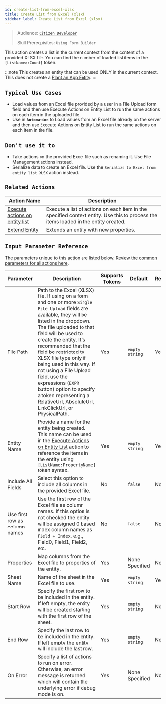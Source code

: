 ```yaml
---
id: create-list-from-excel-xlsx
title: Create List from Excel (xlsx)
sidebar_label: Create List from Excel (xlsx)
---
```


> Audience: [`Citizen Developer`](/audience.md#citizen-developers)
>
> Skill Prerequisites: `Using Form Builder`

This action creates a list in the current context from the content of a provided XLSX file. You can find the number of loaded list items in the `[ListName>:Count]` token.

:::note
This creates an entity that can be used ONLY in the current context. This does not create a [Plant an App Entity](/entities.md).
:::

## `Typical Use Cases`

- Load values from an Excel file provided by a user in a File Upload form field and then use Execute Actions on Entity List to run the same actions on each item in the uploaded file.
- Use in **`Automation`** to Load values from an Excel file already on the server and then use Execute Actions on Entity List to run the same actions on each item in the file.

## `Don't use it to`

- Take actions on the provided Excel file such as renaming it. Use File Management actions instead.
- Serialize data to create an Excel file. Use the `Serialize to Excel from entity list XLSX` action instead.

## `Related Actions`

| Action Name | Description |
| -- | -- |
| [Execute actions on entity list ](/actions/execute-actions-on-entity-list.md)   | Execute a list of actions on each item in the specified context entity. Use this to process the items loaded in the entity created. |
| [Extend Entity](/actions/extend-entity.md)   | Extends an entity with new properties. |

## `Input Parameter Reference`

The parameters unique to this action are listed below. [Review the common parameters for all actions here](/actions/common-parameters.md).

| Parameter| Description| Supports Tokens | Default| Required |
| -- | -- | -- | -- | -- |
| File Path | Path to the Excel (XLSX) file. If using on a form and one or more `Single File Upload` fields are available, they will be listed in the dropdown. The file uploaded to that field will be used to create the entity. It's recommended that the field be restricted to XLSX file type only if being used in this way. If not using a File Upload field, use the expressions (`EXPR` button) option to specify a token representing a RelativeUrl, AbsoluteUrl, LinkClickUrl, or PhysicalPath. | Yes | `empty string` | Yes |
| Entity Name | Provide a name for the entity being created. This name can be used in the [Execute Actions on Entity List](/actions/execute-actions-on-entity-list.md) action to reference the items in the entity using `[ListName:PropertyName]` token syntax. | Yes | `empty string` | Yes |
| Include All Fields | Select this option to include all columns in the provided Excel file. | No | `false` | No |
| Use first row as column names | Use the first row of the Excel file as column names. If this option is not checked the entity will be assigned 0 based index column names as `Field + Index`. e.g., Field0, Field1, Field2, etc. | No | `false` | No |
| Properties | Map columns from the Excel file to properties of the entity. | Yes | None Specified | No |
| Sheet Name | Name of the sheet in the Excel file to use. | Yes | `empty string` | Yes |
| Start Row | Specify the first row to be included in the entity. If left empty, the entity will be created starting with the first row of the sheet. | Yes | `empty string` | No |
| End Row | Specify the last row to be included in the entity. If left empty the entity will include the last row. | Yes | `empty string` | No |
| On Error | Specify a list of actions to run on error. Otherwise, an error message is returned which will contain the underlying error if debug mode is on.  | Yes | None Specified | No |
